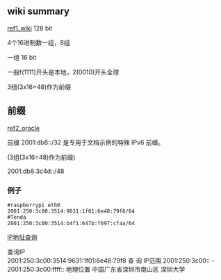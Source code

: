 
## wiki summary
[ref1_wiki](https://zh.wikipedia.org/wiki/IPv6)
128 bit

4个16进制数一组，8组

一组 16 bit


一般f(1111)开头是本地，2(0010)开头全球


3组(3x16=48)作为前缀


<!--

* 未指定位址 
::/128－所有位元皆為零的位址稱作未指定位址。這個位址不可指定給某個網路介面，並且只有在主機尚未知道其來源IP時，才會用於軟體中。路由器不可轉送包含未指定位址的封包。

* 链路本地位址
::1/128－是一種單播繞回位址。如果一個應用程式將封包送到此位址，IPv6堆疊會轉送這些封包繞回到同樣的虛擬介面（相當於IPv4中的127.0.0.1/8）。
fe80::/10－這有點類似於IPv4中的169.254.0.0/16。
* 唯一區域位址
fc00::/7－唯一區域位址（ULA，unique local address）只可用於本地通訊，類似於IPv4的专用网络位址10.0.0.0/8、172.16.0.0/12和192.168.0.0/16。
多播位址
ff00::/8－這個前置表明定義在"IP Version 6 Addressing Architecture"（RFC 4291）中的多播位址[10]。其中，有些位址已用於指定特殊協議，如ff0X::101对应所有區域的NTP伺服器（RFC 2375）。
请求节点多播位址（Solicited-node multicast address）
ff02::1:FFXX:XXXX－XX:XXXX為相對應的單播或任播位址中的三個最低的位元組。

* IPv4轉譯位址
	+ ::ffff:x.x.x.x/96－用於IPv4映射位址。（參見以下的转换机制）。
	+ 2001::/32－用於Teredo隧道。
	+ 2002::/16－用於6to4。
* ORCHID
	+ 2001:10::/28－ORCHID (Overlay Routable Cryptographic Hash Identifiers)（RFC 4843）。這些是不可遶送的IPv6位址，用於加密雜湊識別。
文件
	+ 2001:db8::/32－這前置用於文件（RFC 3849）。這些位址應用於IPV6位址的範例中，或描述網路架構。


-->


## 前缀
[ref2_oracle](https://docs.oracle.com/cd/E19253-01/819-7058/ipv6-overview-170/index.html)

<!--
IPv6 地址的站点前缀最多占用 IPv6 地址最左侧的 48 位。例如，IPv6 地址 2001:db8:3c4d:0015:0000:0000:1a2f:1a2b/48 的站点前缀包含在最左边的 48 位 2001:db8:3c4d 中。此前缀可使用如下形式（将零省略掉）来表示：
-->


前缀 2001:db8::/32 是专用于文档示例的特殊 IPv6 前缀。


(3组(3x16=48)作为前缀)

2001:db8:3c4d::/48


### 例子

```
#raspberrypi eth0
2001:250:3c00:3514:9631:1f01:6e48:79f8/64
#Tenda
2001:250:3c00:3514:b4f1:647b:f697:cfaa/64
```



[IP地址查询](https://ip.zxinc.org/ipquery/)

查询IP	
2001:250:3c00:3514:9631:1f01:6e48:79f8
 查 询
IP范围	2001:250:3c00:: - 2001:250:3c00:ffff::
地理位置	中国广东省深圳市南山区 深圳大学


